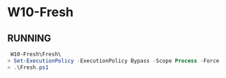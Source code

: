 # W10-Fresh


## RUNNING

```powershell 
 W10-Fresh\Fresh\
> Set-ExecutionPolicy -ExecutionPolicy Bypass -Scope Process -Force
> .\Fresh.ps1
```
